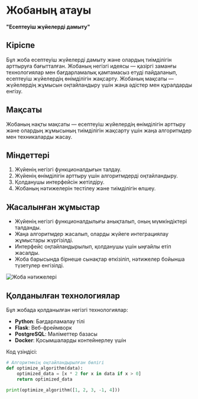 # Жобаның атауы
**"Есептеуіш жүйелерді дамыту"**

## Кіріспе
Бұл жоба есептеуіш жүйелерді дамыту және олардың тиімділігін арттыруға бағытталған. Жобаның негізгі идеясы — қазіргі заманғы технологиялар мен бағдарламалық қамтамасыз етуді пайдаланып, есептеуіш жүйелердің өнімділігін жақсарту. Жобаның мақсаты — жүйелердің жұмысын оңтайландыру үшін жаңа әдістер мен құралдарды енгізу.

## Мақсаты
Жобаның нақты мақсаты — есептеуіш жүйелердің өнімділігін арттыру және олардың жұмысының тиімділігін жақсарту үшін жаңа алгоритмдер мен техникаларды жасау.

## Міндеттері
1. Жүйенің негізгі функционалдығын талдау.
2. Жүйенің өнімділігін арттыру үшін алгоритмдерді оңтайландыру.
3. Қолданушы интерфейсін жетілдіру.
4. Жобаның нәтижелерін тестілеу және тиімділігін өлшеу.

## Жасалынған жұмыстар
- Жүйенің негізгі функционалдылығы анықталып, оның мүмкіндіктері талданды.
- Жаңа алгоритмдер жасалып, оларды жүйеге интеграциялау жұмыстары жүргізілді.
- Интерфейс оңтайландырылып, қолданушы үшін ыңғайлы етіп жасалды.
- Жоба барысында бірнеше сынақтар өткізіліп, нәтижелер бойынша түзетулер енгізілді.

![Жоба нәтижелері](https://example.com/success.jpg)

## Қолданылған технологиялар
Бұл жобада қолданылған негізгі технологиялар:
- **Python**: Бағдарламалау тілі
- **Flask**: Веб-фреймворк
- **PostgreSQL**: Мәліметтер базасы
- **Docker**: Қосымшаларды контейнерлеу үшін

Код үзіндісі:
```python
# Алгоритмнің оңтайландырылған бөлігі
def optimize_algorithm(data):
    optimized_data = [x * 2 for x in data if x > 0]
    return optimized_data

print(optimize_algorithm([1, 2, 3, -1, 4]))
 
